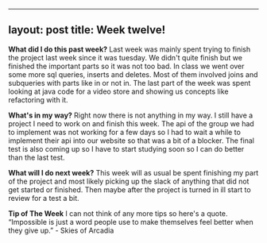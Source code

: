 

---
layout: post
title: Week twelve!
---




**What did I do this past week?** 
Last week was mainly spent trying to finish the project last week since it was tuesday. We didn't quite finish but we finished the important parts so it was not too bad. In class we went over some more sql queries, inserts and deletes. Most of them involved joins and subqueries with parts like in or not in. The last part of the week was spent looking at java code for a video store and showing us concepts like refactoring with it.


**What's in my way?** 
Right now there is not anything in my way. I still have a project I need to work on and finish this week. The api of the group we had to implement was not working for a few days so I had to wait a while to implement their api into our website so that was a bit of a blocker. The final test is also coming up so I have to start studying soon so I can do better than the last test.


**What will I do next week?** 
This week will as usual be spent finishing my part of the project and most likely picking up the slack of anything that did not get started or finished. Then maybe after the project is turned in ill start to review for a test a bit.




**Tip of The Week** 
I can not think of any more tips so here's a quote. 
“Impossible is just a word people use to make themselves feel better when they give up.” - Skies of Arcadia
